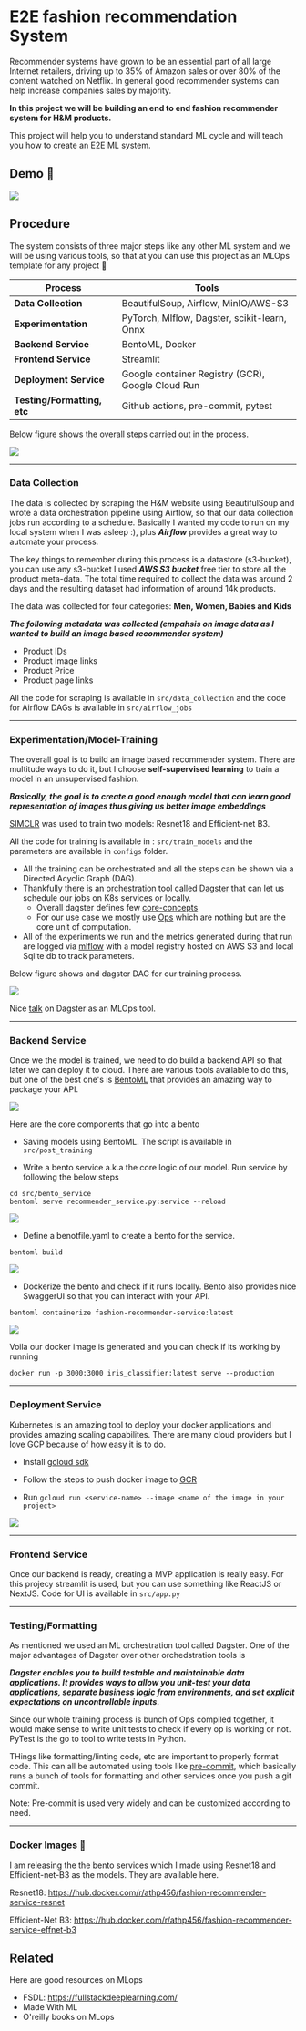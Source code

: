 
# E2E fashion recommendation System

Recommender systems have grown to be an essential part of all
large Internet retailers, driving up to 35% of Amazon sales or over 80% of the content watched on Netflix. In general good recommender systems can help increase companies sales by majority.

**In this project we will be building an end to end fashion recommender system for H&M products.**

This project will help you to understand standard ML cycle and will teach you how to create an E2E ML system.


## Demo 🚀

![](https://raw.githubusercontent.com/Atharva-Phatak/shopme/main/images/streamlit-app.gif)


## Procedure

The system consists of three major steps like any other ML system and we will be using various tools, so that at you can use this project as an MLOps template for any project 💙

| **Process**      | **Tools** |
| ----------- | ----------- |
| **Data Collection**   | BeautifulSoup, Airflow, MinIO/AWS-S3   |
| **Experimentation**   | PyTorch, Mlflow, Dagster, scikit-learn, Onnx        |
| **Backend Service** | BentoML, Docker |
| **Frontend Service** | Streamlit |
| **Deployment Service** | Google container Registry (GCR), Google Cloud Run |
| **Testing/Formatting, etc**| Github actions, pre-commit, pytest|

Below figure shows the overall steps carried out in the process.

![](https://raw.githubusercontent.com/Atharva-Phatak/shopme/main/images/flow.png)

----

### Data Collection

The data is collected by scraping the H&M website using BeautifulSoup and wrote a data orchestration pipeline using Airflow, so that our data collection jobs run according to a schedule. Basically I wanted my code to run on my local system when I was asleep :), plus ***Airflow*** provides a great way to automate your process.

The key things to remember during this process is a datastore (s3-bucket), you can use any s3-bucket I used ***AWS S3 bucket*** free tier to store all the product meta-data. The total time required to collect the data was around 2 days and the resulting dataset had information of around 14k products.

The data was collected for four categories: **Men, Women, Babies and Kids**

***The following metadata was collected (empahsis on image data as I wanted to build an image based recommender system)***

* Product IDs
* Product Image links
* Product Price
* Product page links

All the code for scraping is available in ```src/data_collection``` and the code for Airflow DAGs is available in ```src/airflow_jobs```

---

### Experimentation/Model-Training

The overall goal is to build an image based recommender system. There are multitude ways to do it, but I
choose **self-supervised learning** to train a model in an unsupervised fashion.

***Basically, the goal is to create a good enough model that can learn good representation of images thus giving us better image embeddings***

[SIMCLR](https://arxiv.org/abs/2002.05709) was used to train two models: Resnet18 and Efficient-net B3.

All the code for training is available in : ```src/train_models``` and the parameters are available in ```configs``` folder.

* All the training can be orchestrated and all the steps can be shown via a Directed Acyclic Graph (DAG).
* Thankfully there is an orchestration tool called [Dagster](https://dagster.io/) that can let us schedule our jobs on K8s services or locally.
    * Overall dagster defines few [core-concepts](https://docs.dagster.io/concepts)
    * For our use case we mostly use [Ops](https://docs.dagster.io/concepts/ops-jobs-graphs/ops) which are nothing but are the core unit of computation.
* All of the experiments we run and the metrics generated during that run are logged via [mlflow](https://mlflow.org/) with a model registry hosted on AWS S3 and local Sqlite db to track parameters.

Below figure shows and dagster DAG for our training process.

![](https://raw.githubusercontent.com/Atharva-Phatak/shopme/main/images/dagster.png)

Nice [talk](https://www.youtube.com/watch?v=MIhF6Fh0AXw) on Dagster as an MLOps tool.

---

### Backend Service

Once we the model is trained, we need to do build a backend API so that later we can deploy it to cloud. There are various tools available to do this, but one of the best one's is [BentoML](https://www.bentoml.com/) that provides an amazing way to package your API.

![](https://raw.githubusercontent.com/Atharva-Phatak/shopme/main/images/bento-img.png)

Here are the core components that go into a bento

* Saving models using BentoML. The script is available in ```src/post_training```

* Write a bento service a.k.a the core logic of our model.
Run service by following the below steps

```
cd src/bento_service
bentoml serve recommender_service.py:service --reload
```
![](https://raw.githubusercontent.com/Atharva-Phatak/shopme/main/images/bento-service.png)
* Define a benotfile.yaml to create a bento for the service.

```
bentoml build
```
![](https://raw.githubusercontent.com/Atharva-Phatak/shopme/main/images/bento-yam.png)

* Dockerize the bento and check if it runs locally. Bento also provides nice SwaggerUI so that you can interact with your API.

```
bentoml containerize fashion-recommender-service:latest
```
![](https://raw.githubusercontent.com/Atharva-Phatak/shopme/main/images/swagger-ui.png)

Voila our docker image is generated and you can check if its working by running

```docker run -p 3000:3000 iris_classifier:latest serve --production```

---

### Deployment Service

Kubernetes is an amazing tool to deploy your docker applications and provides amazing scaling capabilites. There are many cloud providers but I love GCP because of how easy it is to do.

* Install [gcloud sdk](https://cloud.google.com/sdk/docs/install)

* Follow the steps to push docker image to [GCR](https://cloud.google.com/container-registry/docs/pushing-and-pulling)

* Run
```gcloud run <service-name> --image <name of the image in your project>```

![](https://raw.githubusercontent.com/Atharva-Phatak/shopme/main/images/gcloud-container.png)

---

### Frontend Service

Once our backend is ready, creating a MVP application is really easy. For this projecy streamlit is used, but you can use something like ReactJS or NextJS.
Code for UI is available in ```src/app.py```

---

### Testing/Formatting

As mentioned we used an ML orchestration tool called Dagster. One of the major advantages of Dagster over other orchedstration tools is

***Dagster enables you to build testable and maintainable data applications. It provides ways to allow you unit-test your data applications, separate business logic from
environments, and set explicit expectations on uncontrollable inputs.***

Since our whole training process is bunch of Ops compiled together, it would make sense to write unit tests to check if every op is working or not. PyTest is the go to tool to write tests in Python.

THings like formatting/linting code, etc are important to properly format code. This can all be automated using tools like [pre-commit](https://pre-commit.com/), which basically runs a bunch of tools for formatting and other services once you push a git commit.

Note: Pre-commit is used very widely and can be customized according to need.

---

### Docker Images 🚀

I am releasing the the bento services which I made using Resnet18 and Efficient-net-B3 as the models. They are available here.

Resnet18: https://hub.docker.com/r/athp456/fashion-recommender-service-resnet

Efficient-Net B3:  https://hub.docker.com/r/athp456/fashion-recommender-service-effnet-b3
## Related

Here are good resources on MLops
* FSDL: https://fullstackdeeplearning.com/
* Made With ML
* O'reilly books on MLops
